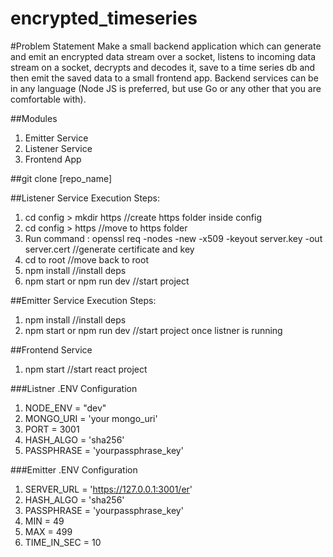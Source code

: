 # encrypted_timeseries

#Problem Statement
Make a small backend application which can generate and emit an encrypted data stream over a socket, listens to incoming data stream on a socket, decrypts and decodes it, save to a time series db and then emit the saved data to a small frontend app. Backend services can be in any language (Node JS is preferred, but use Go or any other that you are comfortable with).

##Modules

1. Emitter Service
2. Listener Service
3. Frontend App

##git clone [repo_name]

##Listener Service Execution Steps:
1. cd config > mkdir https //create https folder inside config
2. cd config > https //move to https folder
3. Run command : openssl req -nodes -new -x509 -keyout server.key -out server.cert //generate certificate and key
4. cd to root //move back to root
5. npm install //install deps
6. npm start or npm run dev //start project

##Emitter Service Execution Steps:

1. npm install //install deps
2. npm start or npm run dev //start project once listner is running

##Frontend Service

1. npm start //start react project

###Listner .ENV Configuration

1. NODE_ENV = "dev"
2. MONGO_URI = 'your mongo_uri'
3. PORT = 3001
4. HASH_ALGO = 'sha256'
5. PASSPHRASE = 'yourpassphrase_key'

###Emitter .ENV Configuration

1. SERVER_URL = 'https://127.0.0.1:3001/er'
2. HASH_ALGO = 'sha256'
3. PASSPHRASE = 'yourpassphrase_key'
4. MIN = 49
5. MAX = 499
6. TIME_IN_SEC = 10
